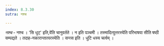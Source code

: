```yaml
---
index: 8.3.30
sutra: नश्च

---
```

_नश्च_ - नश्च । 'सि धुट्' इति,वे॑ति चानुवर्तते । न इति पञ्चमी । तस्मादित्युत्तरस्येति परिभाषया सीति षष्ठी सम्पद्यते । तदाह-नकारान्तात्परस्येति । सन्त्स इति । धुटि धस्य चर्त्वम् ।